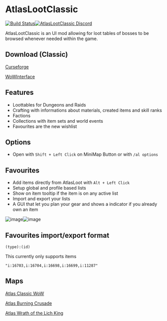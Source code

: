 # AtlasLootClassic

[![Build Status](https://github.com/Hoizame/AtlasLootClassic/workflows/CI/badge.svg)](https://github.com/Hoizame/AtlasLootClassic/actions?workflow=CI)[![AtlasLootClassic Discord](https://img.shields.io/badge/discord-atlaslootclassic-7289DA)](https://discord.gg/vMUwzPc)

AtlasLootClassic is an UI mod allowing for loot tables of bosses to be browsed whenever needed within the game.

## Download (Classic)

[Curseforge](https://www.curseforge.com/wow/addons/atlaslootclassic)

[WoWInterface](https://www.wowinterface.com/downloads/info25185-AtlasLootClassic.html)

## Features

* Loottables for Dungeons and Raids
* Crafting with informations about materials, created items and skill ranks
* Factions
* Collections with item sets and world events
* Favourites are the new wishlist

## Options

* Open with `Shift + Left Click` on MiniMap Button or with `/al options`

## Favourites

* Add items directly from AtlasLoot with `Alt + Left Click`
* Setup global and profile based lists
* Show on item tooltip if the item is on any active list
* Import and export your lists
* A GUI that let you plan your gear and shows a indicator if you already own an item

![image](https://media.forgecdn.net/attachments/260/125/atlasloot-fav-gui.png)![image](https://media.forgecdn.net/attachments/260/931/atlasloot-fav-tt.png)

## Favourites import/export format

`(type):(id)`

This currently only supports items

`"i:16703,i:16704,i:16698,i:16699,i:11287"`

## Maps

[Atlas Classic WoW](https://www.curseforge.com/wow/addons/atlas-classicwow)

[Atlas Burning Crusade](https://www.curseforge.com/wow/addons/atlas-burningcrusade)

[Atlas Wrath of the Lich King](https://www.curseforge.com/wow/addons/atlas-wrathofthelichking)
